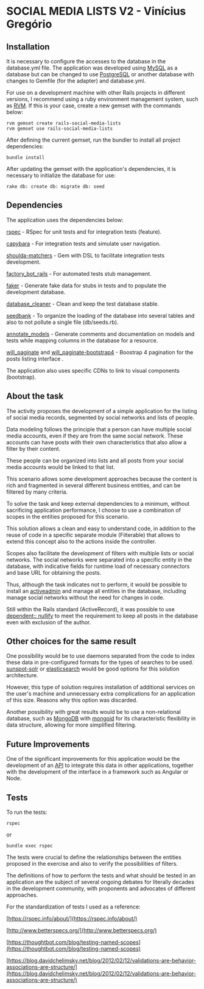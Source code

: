 # SOCIAL MEDIA LISTS V2 - Vinícius Gregório

## Installation

It is necessary to configure the accesses to the database in the database.yml file.
The application was developed using [MySQL](https://www.mysql.com/) as a database but can be changed to use [PostgreSQL](https://www.postgresql.org/) or another database with changes to Gemfile (for the adapter) and database.yml.

For use on a development machine with other Rails projects in different versions, I recommend using a ruby environment management system, such as [RVM](https://rvm.io/). If this is your case, create a new gemset with the commands below:

```
rvm gemset create rails-social-media-lists
rvm gemset use rails-social-media-lists
```

After defining the current gemset, run the bundler to install all project dependencies:

```
bundle install
```

After updating the gemset with the application's dependencies, it is necessary to initialize the database for use:

```
rake db: create db: migrate db: seed
```

## Dependencies

The application uses the dependencies below:

[rspec](https://github.com/rspec/rspec-rails) - RSpec for unit tests and for integration tests (feature).

[capybara](https://github.com/teamcapybara/capybara) - For integration tests and simulate user navigation.

[shoulda-matchers](https://github.com/thoughtbot/shoulda-matchers) - Gem with DSL to facilitate integration tests development.

[factory_bot_rails](https://github.com/thoughtbot/factory_bot_rails) - For automated tests stub management.

[faker](https://github.com/faker-ruby/faker) - Generate fake data for stubs in tests and to populate the development database.

[database_cleaner](https://github.com/DatabaseCleaner/database_cleaner) - Clean and keep the test database stable.

[seedbank](https://github.com/james2m/seedbank) - To organize the loading of the database into several tables and also to not pollute a single file (db/seeds.rb).

[annotate_models](https://github.com/ctran/annotate_models) - Generate comments and documentation on models and tests while mapping columns in the database for a resource.

[will_paginate](https://github.com/mislav/will_paginate) and [will_paginate-bootstrap4](https://github.com/delef/will_paginate-bootstrap4) - Boostrap 4 pagination for the posts listing interface .

The application also uses specific CDNs to link to visual components (bootstrap).

## About the task

The activity proposes the development of a simple application for the listing of social media records, segmented by social networks and lists of people.

Data modeling follows the principle that a person can have multiple social media accounts, even if they are from the same social network. These accounts can have posts with their own characteristics that also allow a filter by their content.

These people can be organized into lists and all posts from your social media accounts would be linked to that list.

This scenario allows some development approaches because the content is rich and fragmented in several different business entities, and can be filtered by many criteria.

To solve the task and keep external dependencies to a minimum, without sacrificing application performance, I choose to use a combination of scopes in the entities proposed for this scenario.

This solution allows a clean and easy to understand code, in addition to the reuse of code in a specific separate module (Filterable) that allows to extend this concept also to the actions inside the controller.

Scopes also facilitate the development of filters with multiple lists or social networks. The social networks were separated into a specific entity in the database, with indicative fields for runtime load of necessary connectors and base URL for obtaining the posts.

Thus, although the task indicates not to perform, it would be possible to install an [activeadmin](https://github.com/activeadmin/activeadmin) and manage all entities in the database, including manage social networks without the need for changes in code.

Still within the Rails standard (ActiveRecord), it was possible to use [dependent:: nullify](https://guides.rubyonrails.org/association_basics.html) to meet the requirement to keep all posts in the database even with exclusion of the author.

## Other choices for the same result

One possibility would be to use daemons separated from the code to index these data in pre-configured formats for the types of searches to be used. [sunspot-solr](https://sunspot.github.io/) or [elasticsearch](https://github.com/elastic/elasticsearch-ruby) would be good options for this solution architecture.

However, this type of solution requires installation of additional services on the user's machine and unnecessary extra complications for an application of this size. Reasons why this option was discarded.

Another possibility with great results would be to use a non-relational database, such as [MongoDB](https://www.mongodb.com/) with [mongoid](https://github.com/mongodb/mongoid) for its characteristic flexibility in data structure, allowing for more simplified filtering.

## Future Improvements

One of the significant improvements for this application would be the development of an [API](https://jsonapi.org/) to integrate this data in other applications, together with the development of the interface in a framework such as Angular or Node.

## Tests

To run the tests:

``
rspec
``

or

``
bundle exec rspec
``

The tests were crucial to define the relationships between the entities proposed in the exercise and also to verify the possibilities of filters.

The definitions of how to perform the tests and what should be tested in an application are the subject of several ongoing debates for literally decades in the development community, with proponents and advocates of different approaches.

For the standardization of tests I used as a reference:

[https://rspec.info/about/](https://rspec.info/about/)

[http://www.betterspecs.org/](http://www.betterspecs.org/)

[https://thoughtbot.com/blog/testing-named-scopes](https://thoughtbot.com/blog/testing-named-scopes)

[https://blog.davidchelimsky.net/blog/2012/02/12/validations-are-behavior-associations-are-structure/](https://blog.davidchelimsky.net/blog/2012/02/12/validations-are-behavior-associations-are-structure/)
